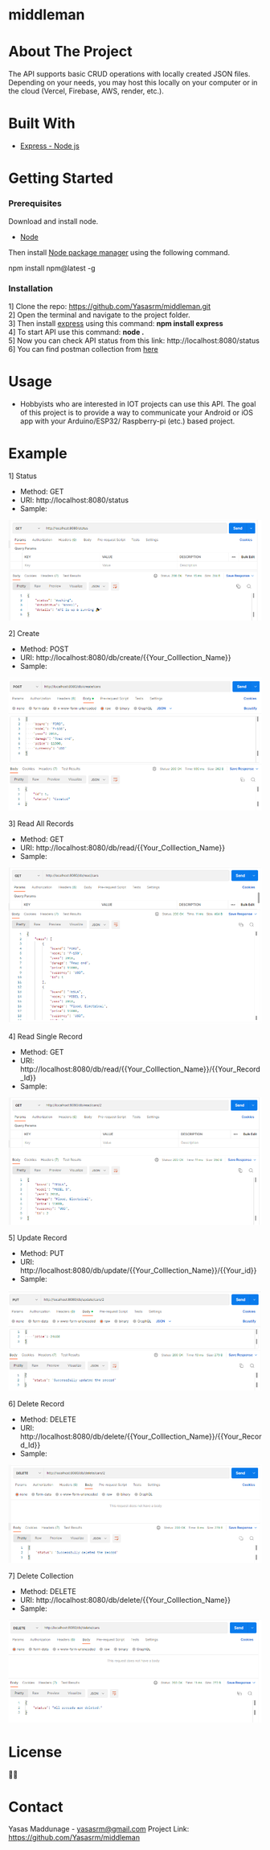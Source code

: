 # middleman

# About The Project

The API supports basic CRUD operations with locally created JSON files. Depending on your needs, you may host this locally on your computer or in the cloud (Vercel, Firebase, AWS, render, etc.).

# Built With

<ul dir="auto">
<li><a href="https://expressjs.com/" rel="nofollow">Express - Node js</a></li>
</ul>

# Getting Started

<h3>Prerequisites</h3>

Download and install node.
<ul dir="auto">
  <li><a href="https://nodejs.org/" rel="nofollow">Node</a></li>
</ul>

Then install <a href="https://www.npmjs.com/" rel="nofollow">Node package manager</a> using the following command.

npm install npm@latest -g

<h3>Installation</h3>

1] Clone the repo: https://github.com/Yasasrm/middleman.git <br>
2] Open the terminal and navigate to the project folder. <br>
3] Then install <a href="https://expressjs.com/" rel="nofollow">express</a> using this command: <b>npm install express</b> <br>
4] To start API use this command: <b>node .</b> <br>
5] Now you can check API status from this link: http://localhost:8080/status <br>
6] You can find postman collection from <a href="https://github.com/Yasasrm/middleman/blob/main/middleman-api.postman_collection.json" rel="nofollow">here</a> <br>

# Usage

 <ul dir="auto">
  <li>Hobbyists who are interested in IOT projects can use this API. The goal of this project is to provide a way to communicate your Android or iOS app with your Arduino/ESP32/ Raspberry-pi (etc.) based project.</li>
</ul>

# Example
1] Status <br>
<ul dir="auto">
  <li>Method: GET</li>
  <li>URI: http://localhost:8080/status</li>
  <li>Sample:</li>
</ul>
<p dir="auto"><a href="#" rel="nofollow"><img src="https://github.com/Yasasrm/middleman/blob/main/screenshots/status.PNG" alt="Status Postman ScreenShot" style="max-width: 100%;"></a></p>

2] Create <br>
<ul dir="auto">
  <li>Method: POST</li>
  <li>URI: http://localhost:8080/db/create/{{Your_Colllection_Name}}</li>
  <li>Sample:</li>
</ul>
<p dir="auto"><a href="#" rel="nofollow"><img src="https://github.com/Yasasrm/middleman/blob/main/screenshots/create.PNG" alt="Create record Postman ScreenShot" style="max-width: 100%;"></a></p>

3] Read All Records <br>
<ul dir="auto">
  <li>Method: GET</li>
  <li>URI: http://localhost:8080/db/read/{{Your_Colllection_Name}}</li>
  <li>Sample:</li>
</ul>
<p dir="auto"><a href="#" rel="nofollow"><img src="https://github.com/Yasasrm/middleman/blob/main/screenshots/readAll.PNG" alt="Read all records Postman ScreenShot" style="max-width: 100%;"></a></p>

4] Read Single Record <br>
<ul dir="auto">
  <li>Method: GET</li>
  <li>URI: http://localhost:8080/db/read/{{Your_Colllection_Name}}/{{Your_Record_Id}}</li>
  <li>Sample:</li>
</ul>
<p dir="auto"><a href="#" rel="nofollow"><img src="https://github.com/Yasasrm/middleman/blob/main/screenshots/read.PNG" alt="Read single record Postman ScreenShot" style="max-width: 100%;"></a></p>

5] Update Record <br>
<ul dir="auto">
  <li>Method: PUT</li>
  <li>URI: http://localhost:8080/db/update/{{Your_Colllection_Name}}/{{Your_id}}</li>
  <li>Sample:</li>
</ul>
<p dir="auto"><a href="#" rel="nofollow"><img src="https://github.com/Yasasrm/middleman/blob/main/screenshots/update.PNG" alt="Update record Postman ScreenShot" style="max-width: 100%;"></a></p>

6] Delete Record <br>
<ul dir="auto">
  <li>Method: DELETE</li>
  <li>URI: http://localhost:8080/db/delete/{{Your_Colllection_Name}}/{{Your_Record_Id}}</li>
  <li>Sample:</li>
</ul>
<p dir="auto"><a href="#" rel="nofollow"><img src="https://github.com/Yasasrm/middleman/blob/main/screenshots/delete.PNG" alt="Delete record Postman ScreenShot" style="max-width: 100%;"></a></p>

7] Delete Collection <br>
<ul dir="auto">
  <li>Method: DELETE</li>
  <li>URI: http://localhost:8080/db/delete/{{Your_Colllection_Name}}</li>
  <li>Sample:</li>
</ul>
<p dir="auto"><a href="#" rel="nofollow"><img src="https://github.com/Yasasrm/middleman/blob/main/screenshots/deleteAll.PNG" alt="Delete collection Postman ScreenShot" style="max-width: 100%;"></a></p>

# License
🤷‍♂️

# Contact

Yasas Maddunage - yasasrm@gmail.com
Project Link: https://github.com/Yasasrm/middleman



